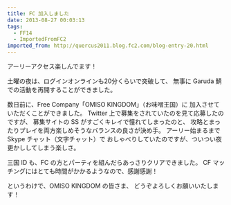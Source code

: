 ```yaml
---
title: FC 加入しました
date: 2013-08-27 00:03:13
tags:
  - FF14
  - ImportedFromFC2
imported_from: http://quercus2011.blog.fc2.com/blog-entry-20.html
---
```

アーリーアクセス楽しんでます！

土曜の夜は、ログインオンラインも20分くらいで突破して、
無事に Garuda 鯖での活動を再開することができました。

数日前に、Free Company「OMISO KINGDOM」（お味噌王国）に
加入させていただくことができました。
Twitter 上で募集をされていたのを見て応募したのですが、
募集サイトの SS がすごくキレイで憧れてしまったのと、
攻略とまったりプレイを両方楽しめそうなバランスの良さが決め手。
アーリー始まるまで Skype チャット（文字チャット）で
おしゃべりしていたのですが、ついつい夜更かししてしまう楽しさ。

三国 ID も、FC の方とパーティを組んだらあっさりクリアできました。
CF マッチングにはとても時間がかかるようなので、感謝感謝！

というわけで、OMISO KINGDOM の皆さま、
どうぞよろしくお願いいたします！
